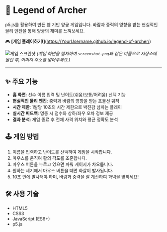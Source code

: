 # 🏹 Legend of Archer

p5.js를 활용하여 만든 웹 기반 양궁 게임입니다. 바람과 중력의 영향을 받는 현실적인 물리 엔진을 통해 양궁의 재미를 느껴보세요.

🎮 **[게임 플레이하기!]**(https://YourUsername.github.io/legend-of-archer/)

![게임 스크린샷](이미지_주소.png)
*(게임 화면을 캡처하여 `screenshot.png`와 같은 이름으로 저장소에 올린 후, 이미지 주소를 넣어주세요.)*

---

## ✨ 주요 기능

- **홈 화면**: 선수 이름 입력 및 난이도(쉬움/보통/어려움) 선택 기능
- **현실적인 물리 엔진**: 중력과 바람의 영향을 받는 포물선 궤적
- **시간 제한**: 1발당 10초의 시간 제한으로 박진감 넘치는 플레이
- **실시간 피드백**: 명중 시 점수와 상하/좌우 오차 정보 제공
- **결과 분석**: 게임 종료 후 전체 사격 위치와 평균 정확도 분석

## 🕹️ 게임 방법

1.  이름을 입력하고 난이도를 선택하여 게임을 시작합니다.
2.  마우스를 움직여 활의 각도를 조준합니다.
3.  마우스 버튼을 누르고 있으면 파워 게이지가 차오릅니다.
4.  원하는 세기에서 마우스 버튼을 떼면 화살이 발사됩니다.
5.  10초 안에 발사해야 하며, 바람과 중력을 잘 계산하여 과녁을 맞히세요!

## 🛠️ 사용 기술

- HTML5
- CSS3
- JavaScript (ES6+)
- p5.js
